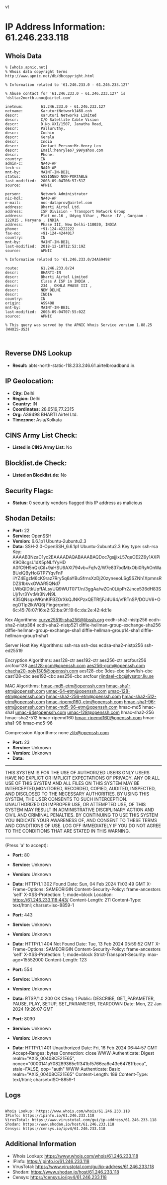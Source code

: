 vt
# IP Address Information: 61.246.233.118

## Whois Data
```
% [whois.apnic.net]
% Whois data copyright terms    http://www.apnic.net/db/dbcopyright.html

% Information related to '61.246.233.0 - 61.246.233.127'

% Abuse contact for '61.246.233.0 - 61.246.233.127' is 'dsltac2north.unoc@airtel.com'

inetnum:        61.246.233.0 - 61.246.233.127
netname:        KaruturiNetwork1468-coh
descr:          Karuturi Networks Limited
descr:          C/O Satellite Cable Vision
descr:          D.No.XXI/1507, Janatha Road,
descr:          Palluruthy,
descr:          Cochin
descr:          Kerala
descr:          India
descr:          Contact Person:Mr.Henry Leo
descr:          Email:henryleo7_99@yahoo.com
descr:          Phone:
country:        IN
admin-c:        NA40-AP
tech-c:         NA40-AP
mnt-by:         MAINT-IN-BBIL
status:         ASSIGNED NON-PORTABLE
last-modified:  2008-09-04T06:57:51Z
source:         APNIC

person:         Network Administrator
nic-hdl:        NA40-AP
e-mail:         noc-dataprov@airtel.com
address:        Bharti Airtel Ltd.
address:        ISP Division - Transport Network Group
address:        Plot no.16 , Udyog Vihar , Phase -IV , Gurgaon - 122015 , Haryana , INDIA
address:        Phase III, New Delhi-110020, INDIA
phone:          +91-124-4222222
fax-no:         +91-124-4244017
country:        IN
mnt-by:         MAINT-IN-BBIL
last-modified:  2018-12-18T12:52:19Z
source:         APNIC

% Information related to '61.246.233.0/24AS9498'

route:          61.246.233.0/24
descr:          BHARTI-IN
descr:          Bharti Airtel Limited
descr:          Class A ISP in INDIA .
descr:          234 , OKHLA PHASE III ,
descr:          NEW DELHI
descr:          INDIA
country:        IN
origin:         AS9498
mnt-by:         MAINT-IN-BBIL
last-modified:  2008-09-04T07:55:02Z
source:         APNIC

% This query was served by the APNIC Whois Service version 1.88.25 (WHOIS-US3)



```
## Reverse DNS Lookup
- **Result:** abts-north-static-118.233.246.61.airtelbroadband.in.

## IP Geolocation:
- **City:** Delhi
- **Region:** Delhi
- **Country:** IN
- **Coordinates:** 28.6519,77.2315
- **Org:** AS9498 BHARTI Airtel Ltd.
- **Timezone:** Asia/Kolkata

## CINS Army List Check:
- **Listed in CINS Army List:** 
No

## Blocklist.de Check:
- **Listed on Blocklist.de:** 
No

## Security Flags:
- **Status:** 0 security vendors flagged this IP address as malicious

## Shodan Details:
- **Port:** 22
- **Service:** OpenSSH
- **Version:** 6.6.1p1 Ubuntu-2ubuntu2.3
- **Data:** SSH-2.0-OpenSSH_6.6.1p1 Ubuntu-2ubuntu2.3
Key type: ssh-rsa
Key: AAAAB3NzaC1yc2EAAAADAQABAAABAQDoc7gsjjixL57qeOE2Z6y1AXPiK9O8cgsL1dX5pNLfYyHD
A0fC9H5nQkCil+9aHSU6AXt794vb+Fqfv2/W7e837odMtxObi0RyAOnWaBUxIQByHoGTP7YqvFnF
iiYZ4EgzM6cK9raz7Rry5q6aYBuSfrnsXzDj20zyneeoLSg5SZNh1XpmnsRDZS1bkvxGWAR5QNd7
LWbQlDtkUpffALsyUQ9WUT07T/n/3ggAa/wZCn0LiipPr2Jnce536dH83SUj/1vr3YvtMr3NvN9L
K35QNsqxWKmKlFBZOrXkQJNKPzxQETRfjFJ4U64/vfRTnSP/DOUV6+OegOTlp2lkWQ6j
Fingerprint: 6c:45:78:07:16:e2:52:ba:9f:19:6c:da:2e:42:4d:1e

Kex Algorithms:
	curve25519-sha256@libssh.org
	ecdh-sha2-nistp256
	ecdh-sha2-nistp384
	ecdh-sha2-nistp521
	diffie-hellman-group-exchange-sha256
	diffie-hellman-group-exchange-sha1
	diffie-hellman-group14-sha1
	diffie-hellman-group1-sha1

Server Host Key Algorithms:
	ssh-rsa
	ssh-dss
	ecdsa-sha2-nistp256
	ssh-ed25519

Encryption Algorithms:
	aes128-ctr
	aes192-ctr
	aes256-ctr
	arcfour256
	arcfour128
	aes128-gcm@openssh.com
	aes256-gcm@openssh.com
	chacha20-poly1305@openssh.com
	aes128-cbc
	3des-cbc
	blowfish-cbc
	cast128-cbc
	aes192-cbc
	aes256-cbc
	arcfour
	rijndael-cbc@lysator.liu.se

MAC Algorithms:
	hmac-md5-etm@openssh.com
	hmac-sha1-etm@openssh.com
	umac-64-etm@openssh.com
	umac-128-etm@openssh.com
	hmac-sha2-256-etm@openssh.com
	hmac-sha2-512-etm@openssh.com
	hmac-ripemd160-etm@openssh.com
	hmac-sha1-96-etm@openssh.com
	hmac-md5-96-etm@openssh.com
	hmac-md5
	hmac-sha1
	umac-64@openssh.com
	umac-128@openssh.com
	hmac-sha2-256
	hmac-sha2-512
	hmac-ripemd160
	hmac-ripemd160@openssh.com
	hmac-sha1-96
	hmac-md5-96

Compression Algorithms:
	none
	zlib@openssh.com


- **Port:** 23
- **Service:** Unknown
- **Version:** Unknown
- **Data:** 
****************************************************************************
THIS SYSTEM IS FOR THE USE OF AUTHORIZED USERS ONLY
 USERS HAVE NO EXPLICT OR IMPLICIT EXPECTATIONS OF PRIVACY.
 ANY OR ALL USE OF THIS SYSTEM AND ALL FILES ON THIS SYSTEM
MAY BE INTERCEPTED,MONITORED, RECORDED, COPIED, AUDITED,
INSPECTED, AND DISCLOSED TO THE NECESSARY AUTHORITIES. BY
USING THIS SYSTEM, THE USER CONSENTS TO SUCH INTERCEPTION.
UNAUTHORIZED OR IMPROPER USE, OR ATTEMPTED USE, OF THIS
SYSTEM MAY RESULT IN ADMINISTRATIVE DISCIPLINARY ACTION AND
CIVIL AND CRIMINAL PENALTIES. BY CONTINUING TO USE THIS SYSTEM
YOU INDICATE YOUR AWARENESS OF, AND CONSENT TO THESE TERMS
AND CONDITIONS OF USE. LOG OFF IMMEDIATELY IF YOU DO NOT AGREE
TO THE CONDITIONS THAT ARE STATED IN THIS WARNING.
************************************************************************* 
(Press 'a' to accept):

- **Port:** 80
- **Service:** Unknown
- **Version:** Unknown
- **Data:** HTTP/1.1 302 Found
Date: Sun, 04 Feb 2024 11:03:49 GMT
X-Frame-Options: SAMEORIGIN
Content-Security-Policy: frame-ancestors 'self'
X-XSS-Protection: 1; mode=block
Location: https://61.246.233.118:443/
Content-Length: 211
Content-Type: text/html; charset=iso-8859-1



- **Port:** 443
- **Service:** Unknown
- **Version:** Unknown
- **Data:** HTTP/1.1 404 Not Found
Date: Tue, 13 Feb 2024 05:59:52 GMT
X-Frame-Options: SAMEORIGIN
Content-Security-Policy: frame-ancestors 'self'
X-XSS-Protection: 1; mode=block
Strict-Transport-Security: max-age=15552000
Content-Length: 123



- **Port:** 554
- **Service:** Unknown
- **Version:** Unknown
- **Data:** RTSP/1.0 200 OK
CSeq: 1
Public: DESCRIBE, GET_PARAMETER, PAUSE, PLAY, SETUP, SET_PARAMETER, TEARDOWN
Date: Mon, 22 Jan 2024 19:26:07 GMT



- **Port:** 8090
- **Service:** Unknown
- **Version:** Unknown
- **Data:** HTTP/1.1 401 Unauthorized
Date: Fri, 16 Feb 2024 06:44:57 GMT
Accept-Ranges: bytes
Connection: close
WWW-Authenticate: Digest realm="AXIS_00408CE21E65", nonce="0000141aY08289365e1f341bf5766ea6c43e64781fbcca", stale=FALSE, qop="auth"
WWW-Authenticate: Basic realm="AXIS_00408CE21E65"
Content-Length: 189
Content-Type: text/html; charset=ISO-8859-1



## Logs
```

Whois Lookup: https://www.whois.com/whois/61.246.233.118
IPinfo: https://ipinfo.io/61.246.233.118
VirusTotal: https://www.virustotal.com/gui/ip-address/61.246.233.118
Shodan: https://www.shodan.io/host/61.246.233.118
Censys: https://censys.io/ipv4/61.246.233.118

```
## Additional Information
- Whois Lookup: https://www.whois.com/whois/61.246.233.118
- IPinfo: https://ipinfo.io/61.246.233.118
- VirusTotal: https://www.virustotal.com/gui/ip-address/61.246.233.118
- Shodan: https://www.shodan.io/host/61.246.233.118
- Censys: https://censys.io/ipv4/61.246.233.118

